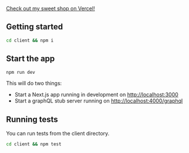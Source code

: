 
[Check out my sweet shop on Vercel!](https://nextjs-graphql-sweet-shop-4sell7ksn-natalies-projects-95e9cf97.vercel.app/)
## Getting started

```sh
cd client && npm i
```

## Start the app

```sh
npm run dev
```

This will do two things:

- Start a Next.js app running in development on <http://localhost:3000>
- Start a graphQL stub server running on <http://localhost:4000/graphql>

## Running tests

You can run tests from the client directory.

```sh
cd client && npm test
```
